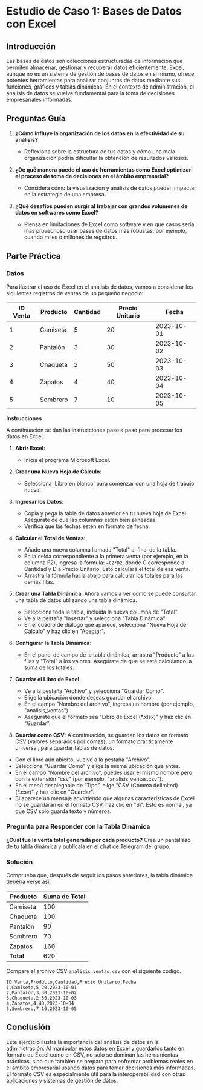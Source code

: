 # Estudio de Caso 1: Bases de Datos con Excel

## Introducción
Las bases de datos son colecciones estructuradas de información que permiten almacenar, gestionar y recuperar datos eficientemente. Excel, aunque no es un sistema de gestión de bases de datos en sí mismo, ofrece potentes herramientas para analizar conjuntos de datos mediante sus funciones, gráficos y tablas dinámicas. En el contexto de administración, el análisis de datos se vuelve fundamental para la toma de decisiones empresariales informadas.

## Preguntas Guía
1. **¿Cómo influye la organización de los datos en la efectividad de su análisis?**
   - Reflexiona sobre la estructura de tus datos y cómo una mala organización podría dificultar la obtención de resultados valiosos.
  
2. **¿De qué manera puede el uso de herramientas como Excel optimizar el proceso de toma de decisiones en el ámbito empresarial?**
   - Considera cómo la visualización y análisis de datos pueden impactar en la estrategia de una empresa.
  
3. **¿Qué desafíos pueden surgir al trabajar con grandes volúmenes de datos en softwares como Excel?**
   - Piensa en limitaciones de Excel como software y en qué casos sería más provechoso usar bases de datos más robustas, por ejemplo, cuando miles o millones de regsitros.

## Parte Práctica

### Datos
Para ilustrar el uso de Excel en el análisis de datos, vamos a considerar los siguientes registros de ventas de un pequeño negocio:

| ID Venta | Producto    | Cantidad | Precio Unitario | Fecha       |
|----------|-------------|----------|------------------|-------------|
| 1        | Camiseta    | 5        | 20               | 2023-10-01  |
| 2        | Pantalón    | 3        | 30               | 2023-10-02  |
| 3        | Chaqueta    | 2        | 50               | 2023-10-03  |
| 4        | Zapatos     | 4        | 40               | 2023-10-04  |
| 5        | Sombrero    | 7        | 10               | 2023-10-05  |

**Instrucciones**

A continuación se dan las instrucciones paso a paso para procesar los datos en Excel.

1. **Abrir Excel**:
   - Inicia el programa Microsoft Excel.

2. **Crear una Nueva Hoja de Cálculo**:
   - Selecciona 'Libro en blanco' para comenzar con una hoja de trabajo nueva.

3. **Ingresar los Datos**:
   - Copia y pega la tabla de datos anterior en tu nueva hoja de Excel. Asegúrate de que las columnas estén bien alineadas.
   - Verifica que las fechas estén en formato de fecha.

4. **Calcular el Total de Ventas**:
   - Añade una nueva columna llamada "Total" al final de la tabla.
   - En la celda correspondiente a la primera venta (por ejemplo, en la columna F2), ingresa la fórmula: `=C2*D2`, donde C corresponde a Cantidad y D a Precio Unitario. Esto calculará el total de esa venta.
   - Arrastra la fórmula hacia abajo para calcular los totales para las demás filas.

5. **Crear una Tabla Dinámica**:
   Ahora vamos a ver cómo se puede consultar una tabla de datos utilizando una tabla dinámica.
   - Selecciona toda la tabla, incluida la nueva columna de "Total".
   - Ve a la pestaña "Insertar" y selecciona "Tabla Dinámica".
   - En el cuadro de diálogo que aparece, selecciona "Nueva Hoja de Cálculo" y haz clic en "Aceptar".

7. **Configurar la Tabla Dinámica**:
   - En el panel de campo de la tabla dinámica, arrastra "Producto" a las filas y "Total" a los valores. Asegúrate de que se esté calculando la suma de los totales.
   
8. **Guardar el Libro de Excel**:
   - Ve a la pestaña "Archivo" y selecciona "Guardar Como".
   - Elige la ubicación donde deseas guardar el archivo.
   - En el campo "Nombre del archivo", ingresa un nombre (por ejemplo, "analisis_ventas").
   - Asegúrate que el formato sea "Libro de Excel (*.xlsx)" y haz clic en "Guardar".

10. **Guardar como CSV**:
   A continuación, se guardan los datos en formato CSV (valores separados por comas), un formato prácticamente universal, para guardar tablas de datos.
   - Con el libro aún abierto, vuelve a la pestaña "Archivo".
   - Selecciona "Guardar Como" y elige la misma ubicación que antes.
   - En el campo "Nombre del archivo", puedes usar el mismo nombre pero con la extensión "csv" (por ejemplo, "analisis_ventas.csv").
   - En el menú desplegable de “Tipo”, elige "CSV (Comma delimited) (*.csv)" y haz clic en "Guardar".
   - Si aparece un mensaje advirtiendo que algunas características de Excel no se guardarán en el formato CSV, haz clic en "Sí". Esto es normal, ya que CSV solo guarda texto y números.

### Pregunta para Responder con la Tabla Dinámica
**¿Cuál fue la venta total generada por cada producto?**
Crea un pantallazo de tu tabla dinámica y publícala en el chat de Telegram del grupo.

### Solución
Comprueba que, después de seguir los pasos anteriores, la tabla dinámica debería verse así:

| Producto    | Suma de Total |
|-------------|---------------|
| Camiseta    | 100           |
| Chaqueta    | 100           |
| Pantalón    | 90            |
| Sombrero    | 70            |
| Zapatos     | 160           |
| **Total**   | 620           |

Compare el archivo CSV `analisis_ventas.csv` con el siguiente código.
```
ID Venta,Producto,Cantidad,Precio Unitario,Fecha
1,Camiseta,5,20,2023-10-01
2,Pantalón,3,30,2023-10-02
3,Chaqueta,2,50,2023-10-03
4,Zapatos,4,40,2023-10-04
5,Sombrero,7,10,2023-10-05
```

## Conclusión
Este ejercicio ilustra la importancia del análisis de datos en la administración. Al manipular estos datos en Excel y guardarlos tanto en formato de Excel como en CSV, no solo se dominan las herramientas prácticas, sino que también se prepara para enfrentar problemas reales en el ámbito empresarial usando datos para tomar decisiones más informadas. El formato CSV es especialmente útil para la interoperabilidad con otras aplicaciones y sistemas de gestión de datos.
